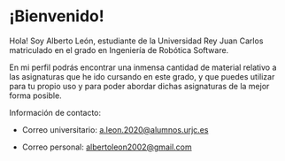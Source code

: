 # ¡Bienvenido!

Hola! Soy Alberto León, estudiante de la Universidad Rey Juan Carlos matriculado en el grado en Ingeniería de Robótica Software.

En mi perfil podrás encontrar una inmensa cantidad de material relativo a las asignaturas que he ido cursando en este grado, y que puedes utilizar para tu propio uso y para poder abordar dichas asignaturas de la mejor forma posible.

Información de contacto:

- Correo universitario: a.leon.2020@alumnos.urjc.es

- Correo personal: albertoleon2002@gmail.com
